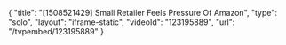 {
    "title": "[1508521429] Small Retailer Feels Pressure Of Amazon",
    "type": "solo",
    "layout": "iframe-static",
    "videoId": "123195889",
    "url": "\/tvpembed\/123195889"
}